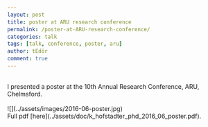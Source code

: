 ```yaml
---
layout: post
title: poster at ARU research conference
permalink: /poster-at-ARU-research-conference/
categories: talk
tags: [talk, conference, poster, aru]
author: tEdör
comment: true
---
```

<br>
I presented a poster at the 10th Annual Research Conference, ARU, Chelmsford.
<br>
<br>
![](../assets/images/2016-06-poster.jpg)
<br>
Full pdf [here](../assets/doc/k_hofstadter_phd_2016_06_poster.pdf).
